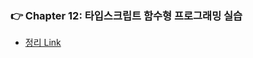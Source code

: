 ### 👉 Chapter 12: 타입스크립트 함수형 프로그래밍 실습
- [정리 Link](https://github.com/saseungmin/typescript_programming_study/tree/master/Chapter%2012)
